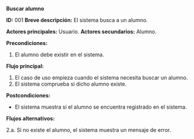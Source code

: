 **Buscar alumno**

**ID:** 001
**Breve descripción:** El sistema busca a un alumno.

**Actores principales:** Usuario.
**Actores secundarios:** Alumno.

**Precondiciones:**

  1. El alumno debe existir en el sistema.

**Flujo principal:**

  1. El caso de uso empieza cuando el sistema necesita buscar un alumno.
  2. El sistema comprueba si dicho alumno existe.

**Postcondiciones:**

  * El sistema muestra si el alumno se encuentra registrado en el sistema.

**Flujos alternativos:**

  2.a. Si no existe el alumno, el sistema muestra un mensaje de error.

